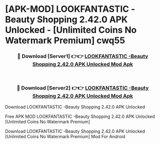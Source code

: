 # [APK-MOD] LOOKFANTASTIC -Beauty Shopping 2.42.0 APK Unlocked - [Unlimited Coins No Watermark Premium] cwq55



<div align="center">
<h3>🔴 Download [Server1] 👉👉 <a href="https://momento.my/?title=LOOKFANTASTIC_-Beauty_Shopping_2.42.0_APK_Unlocked">LOOKFANTASTIC -Beauty Shopping 2.42.0 APK Unlocked Mod Apk</a></h3><br>

<h3>🔴 Download [Server2] 👉👉 <a href="https://momento.my/?title=LOOKFANTASTIC_-Beauty_Shopping_2.42.0_APK_Unlocked">LOOKFANTASTIC -Beauty Shopping 2.42.0 APK Unlocked Mod Apk</a></h3>
</div>



Download LOOKFANTASTIC -Beauty Shopping 2.42.0 APK Unlocked 

Free APK MOD LOOKFANTASTIC -Beauty Shopping 2.42.0 APK Unlocked [Unlimited Coins No Watermark Premium]

Download LOOKFANTASTIC -Beauty Shopping 2.42.0 APK Unlocked [Unlimited Coins No Watermark Premium] Mod For Android
